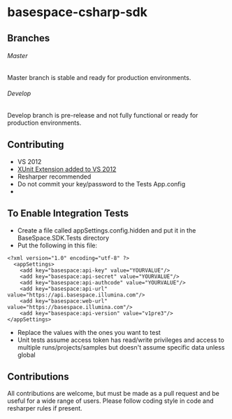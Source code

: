 basespace-csharp-sdk
====================

## Branches ##

###### Master ######
Master branch is stable and ready for production environments.

###### Develop ######
Develop branch is pre-release and not fully functional or ready for production environments.

## Contributing ##
- VS 2012
- [XUnit Extension added to VS 2012](http://visualstudiogallery.msdn.microsoft.com/463c5987-f82b-46c8-a97e-b1cde42b9099 "XUnit Extension for VS 2012")
- Resharper recommended
- Do not commit your key/password to the Tests App.config
- 
## To Enable Integration Tests ##
* Create a file called appSettings.config.hidden and put it in the BaseSpace.SDK.Tests directory
* Put the following in this file:

```
<?xml version="1.0" encoding="utf-8" ?>
  <appSettings>
    <add key="basespace:api-key" value="YOURVALUE"/>
    <add key="basespace:api-secret" value="YOURVALUE"/>
    <add key="basespace:api-authcode" value="YOURVALUE"/>
    <add key="basespace:api-url" value="https://api.basespace.illumina.com"/>
    <add key="basespace:web-url" value="https://basespace.illumina.com"/>
    <add key="basespace:api-version" value="v1pre3"/>
</appSettings>
```
* Replace the values with the ones you want to test
* Unit tests assume access token has read/write privileges and access to multiple runs/projects/samples but doesn't assume specific data unless global

## Contributions ##
All contributions are welcome, but must be made as a pull request and be useful for a wide range of users.  Please follow coding style in code and resharper rules if present.
